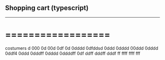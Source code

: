 ## Shopping cart (typescript)
---------------------------
==================
=================

costumers
d
000
0d
00d
0df
0d
0dddd
0dfddsd
0ddd
0dddd
00ddd
0dddd
0ddf4
0ddd
0dddff
0dddd
0ddddff
0df
ddff
dddff
dddf
ff
ffff
ffff
fff
